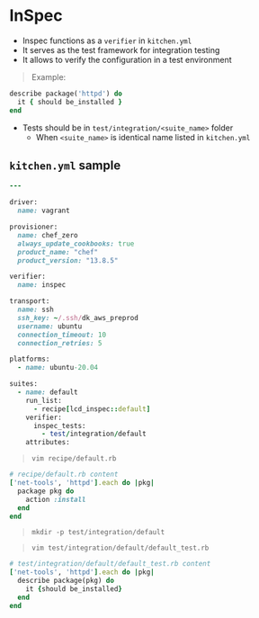# InSpec

- Inspec functions as a `verifier` in `kitchen.yml`
- It serves as the test framework for integration testing
- It allows to verify the configuration in a test environment

> Example:

```ruby
describe package('httpd') do
  it { should be_installed }
end
```

- Tests should be in `test/integration/<suite_name>` folder
  - When `<suite_name>` is identical name listed in `kitchen.yml`

## `kitchen.yml` sample

```ruby
---

driver:
  name: vagrant

provisioner:
  name: chef_zero
  always_update_cookbooks: true
  product_name: "chef"
  product_version: "13.8.5"

verifier:
  name: inspec

transport:
  name: ssh
  ssh_key: ~/.ssh/dk_aws_preprod
  username: ubuntu
  connection_timeout: 10
  connection_retries: 5

platforms:
  - name: ubuntu-20.04

suites:
  - name: default
    run_list:
      - recipe[lcd_inspec::default]
    verifier:
      inspec_tests:
        - test/integration/default
    attributes:
```

> `vim recipe/default.rb`

```ruby
# recipe/default.rb content
['net-tools', 'httpd'].each do |pkg|
  package pkg do
    action :install
  end
end
```

> `mkdir -p test/integration/default`

> `vim test/integration/default/default_test.rb`

```ruby
# test/integration/default/default_test.rb content
['net-tools', 'httpd'].each do |pkg|
  describe package(pkg) do
    it {should be_installed}
  end
end
```

